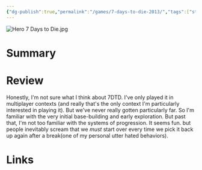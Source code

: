 ```yaml
---
{"dg-publish":true,"permalink":"/games/7-days-to-die-2013/","tags":["streamed","games"],"created":"2024-07-23","updated":"2024-08-06"}
---
```



![Hero 7 Days to Die.jpg](/img/user/Attachments/Hero%207%20Days%20to%20Die.jpg)

# Summary

# Review

Honestly, I'm not sure what I think about 7DTD. I've only played it in multiplayer contexts (and really that's the only context I'm particularly interested in playing it). But we've never really gotten particularly far. So I'm familiar with the very initial base-building and early exploration. But past that, I'm not too familiar with the systems of progression. It seems fun. but people inevitably scream that we *must* start over every time we pick it back up again after a break(one of my personal utter hated behaviors).

# Links
